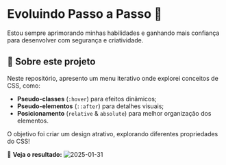 # Evoluindo Passo a Passo 🚀

Estou sempre aprimorando minhas habilidades e ganhando mais confiança para desenvolver com segurança e criatividade.

## 🔹 Sobre este projeto
Neste repositório, apresento um menu iterativo onde explorei conceitos de CSS, como:

- **Pseudo-classes** (`:hover`) para efeitos dinâmicos;
- **Pseudo-elementos** (`::after`) para detalhes visuais;
- **Posicionamento** (`relative` & `absolute`) para melhor organização dos elementos.

O objetivo foi criar um design atrativo, explorando diferentes propriedades do CSS!

📸 **Veja o resultado:**
![2025-01-31](https://github.com/user-attachments/assets/81314a6d-fafe-4f8e-9cd0-7702a2122560)

